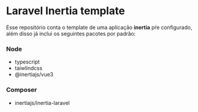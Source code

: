 # Laravel Inertia template

Esse repositório conta o template de uma aplicação **inertia** pŕe configurado, além disso já inclui os seguintes pacotes por padrão:

### Node

-   typescript
-   taiwlindcss
-   @inertiajs/vue3

### Composer

-   inertiajs/inertia-laravel
